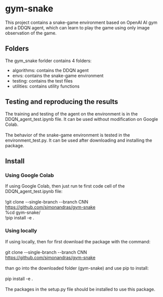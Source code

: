# gym-snake

This project contains a snake-game environment based on OpenAI AI gym and a DDQN agent, which can learn to play the game using only image observation of the game.

## Folders
The gym_snake forlder contains 4 folders: <br>
- algorithms: contains the DDQN agent
- envs: contains the snake-game environment
- testing: contains the test files
- utilities: contains utility functions

## Testing and reproducing the results

The training and testing of the agent on the environment is in the DDQN_agent_test.ipynb file. It can be used without modification on Google Colab. <br> <br>
The behavior of the snake-game environment is tested in the environment_test.py. It can be used after downloading and installing the package.

## Install

### Using Google Colab

If using Google Colab, then just run te first code cell of the DDQN_agent_test.ipynb file: <br> <br>
!git clone --single-branch --branch CNN https://github.com/simonandras/gym-snake <br>
%cd gym-snake/ <br>
!pip install -e . <br>

### Using locally

If using locally, then for first download the package with the command: <br> <br>
git clone --single-branch --branch CNN https://github.com/simonandras/gym-snake <br> <br>
than go into the downloaded folder (gym-snake) and use pip to install: <br> <br>
pip install -e . <br> <br>
The packages in the setup.py file should be installed to use this package.
